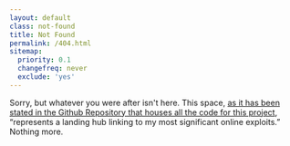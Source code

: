 ```yaml
---
layout: default
class: not-found
title: Not Found
permalink: /404.html
sitemap:
  priority: 0.1
  changefreq: never
  exclude: 'yes'
---
```


Sorry, but whatever you were after isn't here. This space, <a href="https://github.com/abledaccess/ajohnnytaylor.org" rel="external">as it has been stated in the Github Repository that houses all the code for this project</a>, &ldquo;represents a landing hub linking to my most significant online exploits.&rdquo; Nothing more.